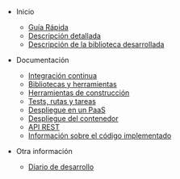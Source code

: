 <!-- docs/_sidebar.md -->
* Inicio
  * [Guía Rápida](home.md)
  * [Descripción detallada](descripcion.md)
  * [Descripción de la biblioteca desarrollada](descripcion_bib.md)

* Documentación
  * [Integración continua](integracion_continua.md)
  * [Bibliotecas y herramientas](bibtools.md)
  * [Herramientas de construcción](tools_construccion.md)
  * [Tests, rutas y tareas](tests.md)
  * [Despliegue en un PaaS](paas.md)
  * [Despliegue del contenedor](docker.md)
  * [API REST](https://victorperalta93.github.io/IV-Proyecto/apidoc/index.html)
  * [Información sobre el código implementado](https://victorperalta93.github.io/IV-Proyecto/docco/Gruntfile.html)

* Otra información
  * [Diario de desarrollo](diario.md)